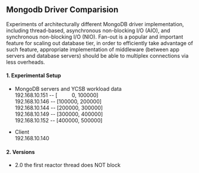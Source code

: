 ## Mongodb Driver Comparision
Experiments of architecturally different MongoDB driver implementation, including thread-based, 
asynchronous non-blocking I/O (AIO), and synchronous non-blocking I/O (NIO). Fan-out is a 
popular and important feature for scaling out database tier, in order to efficiently take
advantage of such feature, appropriate implementation of middleware (between app servers and
database servers) should be able to multiplex connections via less overheads.

#### 1. Experimental Setup
- MongoDB servers and YCSB workload data  
192.168.10.151 -- [&emsp;&emsp;&ensp;&nbsp;0, 100000]  
192.168.10.146 -- [100000, 200000]  
192.168.10.144 -- [200000, 300000]  
192.168.10.149 -- [300000, 400000]  
192.168.10.152 -- [400000, 500000]  

- Client  
192.168.10.140

#### 2. Versions
- 2.0 the first reactor thread does NOT block

